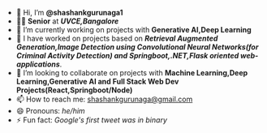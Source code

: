 
- 👋 Hi, I’m <b>@shashankgurunaga1</b>
- 🧑‍🎓 <b>Senior</b> at <b><i>UVCE,Bangalore</i></b>
- 🔭 I’m currently working on projects with <b>Generative AI,Deep Learning</b>
- 🌱 I have worked on projects based on <b><i> Retrieval Augmented Generation,Image Detection using Convolutional Neural Networks(for Criminal Activity Detection) and Springboot,.NET,Flask oriented web-applications</i></b>.
- 👯 I’m looking to collaborate on projects with <b> Machine Learning,Deep Learning,Generative AI and Full Stack Web Dev Projects(React,Springboot/Node)</b>
- 📫 How to reach me: shashankgurunaga@gmail.com
- 😄 Pronouns: <i>he/him</i>
- ⚡ Fun fact: <i>Google's first tweet was in binary</i>

